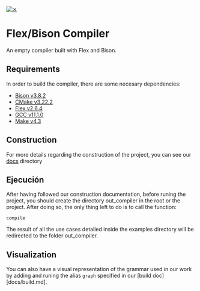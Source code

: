 [![✗](https://img.shields.io/badge/Release-v0.1.0-ffb600.svg?style=for-the-badge)](https://github.com/agustin-golmar/Flex-Bison-Compiler/releases)

# Flex/Bison Compiler

An empty compiler built with Flex and Bison.

## Requirements

In order to build the compiler, there are some necesary dependencies:

* [Bison v3.8.2](https://www.gnu.org/software/bison/)
* [CMake v3.22.2](https://cmake.org/)
* [Flex v2.6.4](https://github.com/westes/flex)
* [GCC v11.1.0](https://gcc.gnu.org/)
* [Make v4.3](https://www.gnu.org/software/make/)

## Construction

For more details regarding the construction of the project, you can see our [docs](docs/) directory

## Ejecución

After having followed our construction documentation, before runing the project, you should create the directory out_compiler in the root or the project.
After doing so, the only thing left to do is to call the function:
```
compile
```

The result of all the use cases detailed inside the examples directory will be redirected to the folder out_compiler.

## Visualization

You can also have a visual representation of the grammar used in our work by adding and runing the alias ```graph``` specified in our [build doc][docs/build.md].
